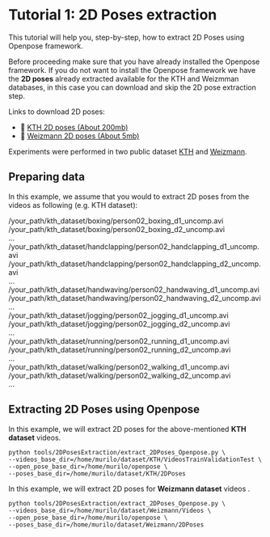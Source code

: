 # Tutorial 1: 2D Poses extraction

This tutorial will help you, step-by-step, how to extract 2D Poses using Openpose framework.

Before proceeding make sure that you have already installed the Openpose framework. If you do not want to install the Openpose framework we have the **2D poses** already extracted available for the KTH and Weizmman databases, in this case you can download and skip the 2D pose extraction step.

Links to download 2D poses:

- :link: [KTH      2D poses (About 200mb)](https://1drv.ms/u/s!Ah7VRrgHtdpMioVejcyyNKfYAwLdeg?e=qAM3Zz) 
- :link: [Weizmann 2D poses (About   5mb)](https://1drv.ms/u/s!Ah7VRrgHtdpMioVfbsxNLZQx84noTg?e=yMHeLr)   

Experiments were performed in two public dataset [KTH](http://www.nada.kth.se/cvap/actions/) and [Weizmann](http://www.wisdom.weizmann.ac.il/~vision/SpaceTimeActions.html).

## Preparing data

In this example, we assume that you would to extract 2D poses from the videos as following (e.g. KTH dataset):

/your_path/kth_dataset/boxing/person02_boxing_d1_uncomp.avi
/your_path/kth_dataset/boxing/person02_boxing_d2_uncomp.avi<br>
...<br>
/your_path/kth_dataset/handclapping/person02_handclapping_d1_uncomp.avi
/your_path/kth_dataset/handclapping/person02_handclapping_d2_uncomp.avi<br>
...<br>
/your_path/kth_dataset/handwaving/person02_handwaving_d1_uncomp.avi
/your_path/kth_dataset/handwaving/person02_handwaving_d2_uncomp.avi<br>
...<br>
/your_path/kth_dataset/jogging/person02_jogging_d1_uncomp.avi
/your_path/kth_dataset/jogging/person02_jogging_d2_uncomp.avi<br>
...<br>
/your_path/kth_dataset/running/person02_running_d1_uncomp.avi
/your_path/kth_dataset/running/person02_running_d2_uncomp.avi<br>
...<br>
/your_path/kth_dataset/walking/person02_walking_d1_uncomp.avi
/your_path/kth_dataset/walking/person02_walking_d2_uncomp.avi<br>
...


## Extracting 2D Poses using Openpose
In this example, we will extract 2D poses for the above-mentioned **KTH dataset** videos.


```
python tools/2DPosesExtraction/extract_2DPoses_Openpose.py \
--videos_base_dir=/home/murilo/dataset/KTH/VideosTrainValidationTest \
--open_pose_base_dir=/home/murilo/openpose \
--poses_base_dir=/home/murilo/dataset/KTH/2DPoses
```


In this example, we will extract 2D poses for **Weizmann dataset** videos .

```
python tools/2DPosesExtraction/extract_2DPoses_Openpose.py \
--videos_base_dir=/home/murilo/dataset/Weizmann/Videos \
--open_pose_base_dir=/home/murilo/openpose \
--poses_base_dir=/home/murilo/dataset/Weizmann/2DPoses
```

